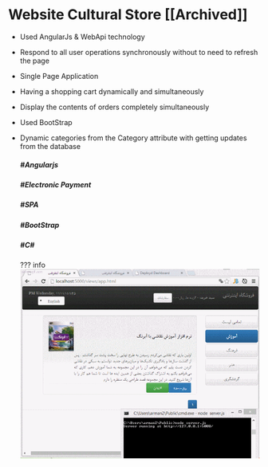 # Website Cultural Store [[Archived]]
 
* Used AngularJs & WebApi technology
* Respond to all user operations synchronously without to need to refresh the page
* Single Page Application
* Having a shopping cart dynamically and simultaneously
* Display the contents of orders completely simultaneously
* Used BootStrap
* Dynamic categories from the Category attribute with getting updates from the database
  
  ##### #Angularjs

  ##### #Electronic Payment

  ##### #SPA

  ##### #BootStrap
  
  ##### #C#

  ??? info
      ![Sales Photo](../../assets/attachments/angular1.gif)